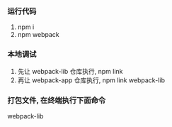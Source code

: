 ### 运行代码

1. npm i
2. npm webpack

### 本地调试

1. 先让 webpack-lib 仓库执行, npm link
2. 再让 webpack-app 仓库执行, npm link webpack-lib

[//]: # "npm link webpack-lib 映射注释"
[//]: # "/Users/devin.lin/Desktop/webpack-app/node_modules/webpack-lib -> /Users/devin.lin/.nvm/versions/node/v10.2.0/lib/node_modules/webpack-lib -> /Users/devin.lin/Desktop/webpack-lib"

### 打包文件, 在终端执行下面命令

webpack-lib
